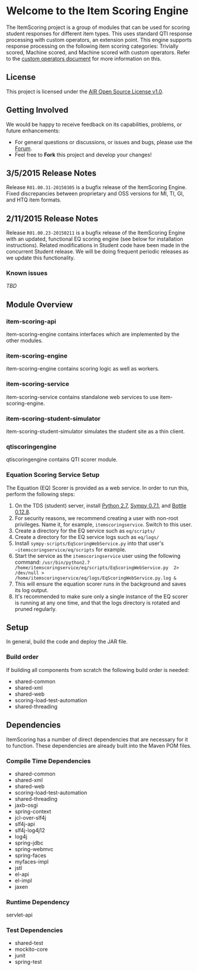 # Welcome to the Item Scoring Engine

The ItemScoring project is a group of modules that can be used for scoring student responses for different item types. This uses standard QTI response processing with custom operators, an extension point. This engine supports response processing on the following item scoring categories: Trivially scored, Machine scored, and Machine scored with custom operators. Refer to the [custom operators document](http://www.smarterapp.org/documents/Item_Scoring_Custom_Operators.pdf) for more information on this.

## License ##
This project is licensed under the [AIR Open Source License v1.0](http://www.smarterapp.org/documents/American_Institutes_for_Research_Open_Source_Software_License.pdf).

## Getting Involved ##
We would be happy to receive feedback on its capabilities, problems, or future enhancements:

* For general questions or discussions, or issues and bugs, please use the [Forum](http://forum.opentestsystem.org/viewforum.php?f=9).
* Feel free to **Fork** this project and develop your changes!

## 3/5/2015 Release Notes 
Release `R01.00.31-20150305` is a bugfix release of the ItemScoring Engine. Fixed discrepancies between proprietary and OSS versions for MI, TI, GI, and HTQ item formats.

## 2/11/2015 Release Notes 
Release `R01.00.23-20150211` is a bugfix release of the ItemScoring Engine with an updated, functional EQ scoring engine (see below for installation instructions). Related modifications in Student code have been made in the concurrent Student release. We will be doing frequent periodic releases as we update this functionality.

### Known issues
*TBD*

## Module Overview

### item-scoring-api

   item-scoring-engine contains interfaces which are implemented by the other modules.

### item-scoring-engine

   item-scoring-engine contains scoring logic as well as workers.

### item-scoring-service

   item-scoring-service contains standalone web services to use item-scoring-engine.

### item-scoring-student-simulator

   item-scoring-student-simulator simulates the student site as a thin client. 

### qtiscoringengine

   qtiscoringengine contains QTI scorer module.

### Equation Scoring Service Setup

The Equation (EQ) Scorer is provided as a web service. In order to run this, perform the following steps:

1. On the TDS (student) server, install [Python 2.7](https://www.python.org/download/releases/2.7/), [Sympy 0.7.1](https://github.com/sympy/sympy/releases/tag/sympy-0.7.1), and [Bottle 0.12.8](https://pypi.python.org/pypi/bottle/0.12.8).
1. For security reasons, we recommend creating a user with non-root privileges. Name it, for example, `itemscoringservice`. Switch to this user.
1. Create a directory for the EQ service such as `eq/scripts/` 
1. Create a directory for the EQ service logs such as `eq/logs/` 
1. Install `sympy-scripts/EqScoringWebService.py` into that user's `~itemscoringservice/eq/scripts` for example.
1. Start the service as the `itemscoringservice` user using the following command:
`/usr/bin/python2.7 /home/itemscoringservice/eq/scripts/EqScoringWebService.py  2> /dev/null > /home/itemscoringservice/eq/logs/EqScoringWebService.py.log &`
1. This will ensure the equation scorer runs in the background and saves its log output. 
1. It's recommended to make sure only a single instance of the EQ scorer is running at any one time, and that the logs directory is rotated and pruned regularly.


## Setup
In general, build the code and deploy the JAR file.

### Build order

If building all components from scratch the following build order is needed:

* shared-common
* shared-xml
* shared-web
* scoring-load-test-automation
* shared-threading

## Dependencies
ItemScoring has a number of direct dependencies that are necessary for it to function.  These dependencies are already built into the Maven POM files.

### Compile Time Dependencies

* shared-common
* shared-xml
* shared-web
* scoring-load-test-automation
* shared-threading
* jaxb-osgi
* spring-context
* jcl-over-slf4j
* slf4j-api
* slf4j-log4j12
* log4j
* spring-jdbc
* spring-webmvc
* spring-faces
* myfaces-impl
* jstl
* el-api
* el-impl
* jaxen

### Runtime Dependency
servlet-api

### Test Dependencies
* shared-test
* mockito-core
* junit
* spring-test